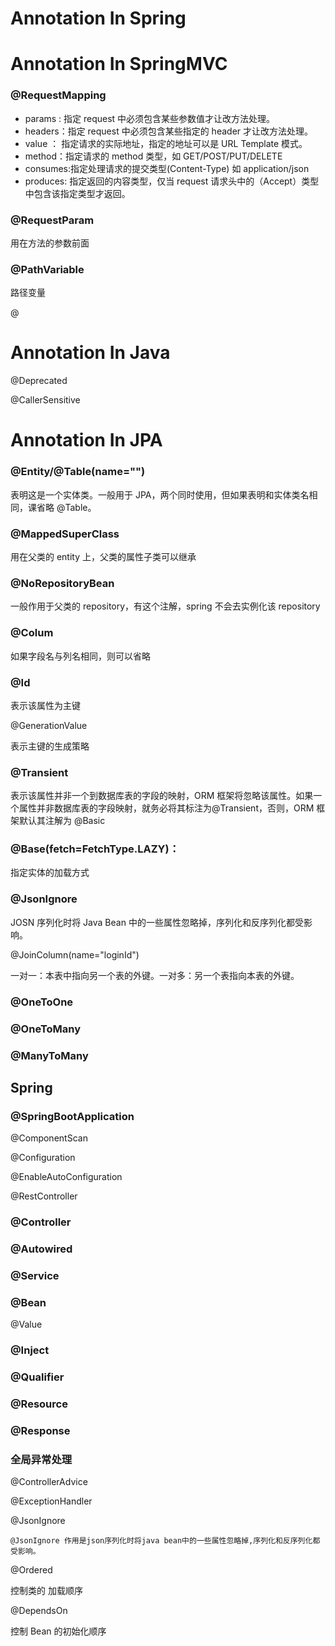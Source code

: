# Annotation In Spring

# Annotation In SpringMVC

### @RequestMapping

* params :  指定 request 中必须包含某些参数值才让改方法处理。
* headers：指定 request 中必须包含某些指定的 header 才让改方法处理。
* value  ： 指定请求的实际地址，指定的地址可以是 URL Template 模式。
* method：指定请求的 method 类型，如 GET/POST/PUT/DELETE
* consumes:指定处理请求的提交类型\(Content-Type\) 如 application/json
* produces: 指定返回的内容类型，仅当 request 请求头中的（Accept）类型中包含该指定类型才返回。

### @RequestParam 

用在方法的参数前面

### @PathVariable 

路径变量

@



# Annotation In Java

@Deprecated

@CallerSensitive

# Annotation In JPA

### @Entity/@Table\(name=""\)

表明这是一个实体类。一般用于 JPA，两个同时使用，但如果表明和实体类名相同，课省略 @Table。

### @MappedSuperClass

用在父类的 entity 上，父类的属性子类可以继承

### @NoRepositoryBean

一般作用于父类的 repository，有这个注解，spring 不会去实例化该 repository

### @Colum

如果字段名与列名相同，则可以省略

### @Id

表示该属性为主键

@GenerationValue

表示主键的生成策略

### @Transient

表示该属性并非一个到数据库表的字段的映射，ORM 框架将忽略该属性。如果一个属性并非数据库表的字段映射，就务必将其标注为@Transient，否则，ORM 框架默认其注解为 @Basic

### @Base\(fetch=FetchType.LAZY\)：

指定实体的加载方式 

### @JsonIgnore

JOSN 序列化时将 Java Bean 中的一些属性忽略掉，序列化和反序列化都受影响。

@JoinColumn\(name="loginId"\)

一对一：本表中指向另一个表的外键。一对多：另一个表指向本表的外键。

### @OneToOne

### @OneToMany

### @ManyToMany



## Spring

### @SpringBootApplication

@ComponentScan

@Configuration

@EnableAutoConfiguration

@RestController

### @Controller



### @Autowired

### @Service

### @Bean

@Value

### @Inject

### @Qualifier

### @Resource

### @Response



### 全局异常处理

@ControllerAdvice

@ExceptionHandler

@JsonIgnore

```text
@JsonIgnore 作用是json序列化时将java bean中的一些属性忽略掉,序列化和反序列化都受影响。
```

@Ordered

控制类的 加载顺序

@DependsOn

控制 Bean 的初始化顺序

